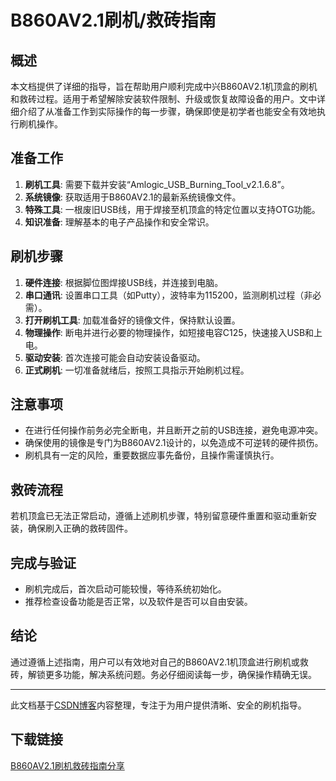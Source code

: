 # B860AV2.1刷机/救砖指南

## 概述

本文档提供了详细的指导，旨在帮助用户顺利完成中兴B860AV2.1机顶盒的刷机和救砖过程。适用于希望解除安装软件限制、升级或恢复故障设备的用户。文中详细介绍了从准备工作到实际操作的每一步骤，确保即使是初学者也能安全有效地执行刷机操作。

## 准备工作

1. **刷机工具**: 需要下载并安装“Amlogic_USB_Burning_Tool_v2.1.6.8”。
2. **系统镜像**: 获取适用于B860AV2.1的最新系统镜像文件。
3. **特殊工具**: 一根废旧USB线，用于焊接至机顶盒的特定位置以支持OTG功能。
4. **知识准备**: 理解基本的电子产品操作和安全常识。

## 刷机步骤

1. **硬件连接**: 根据脚位图焊接USB线，并连接到电脑。
2. **串口通讯**: 设置串口工具（如Putty），波特率为115200，监测刷机过程（非必需）。
3. **打开刷机工具**: 加载准备好的镜像文件，保持默认设置。
4. **物理操作**: 断电并进行必要的物理操作，如短接电容C125，快速接入USB和上电。
5. **驱动安装**: 首次连接可能会自动安装设备驱动。
6. **正式刷机**: 一切准备就绪后，按照工具指示开始刷机过程。

## 注意事项

- 在进行任何操作前务必完全断电，并且断开之前的USB连接，避免电源冲突。
- 确保使用的镜像是专门为B860AV2.1设计的，以免造成不可逆转的硬件损伤。
- 刷机具有一定的风险，重要数据应事先备份，且操作需谨慎执行。

## 救砖流程

若机顶盒已无法正常启动，遵循上述刷机步骤，特别留意硬件重置和驱动重新安装，确保刷入正确的救砖固件。

## 完成与验证

- 刷机完成后，首次启动可能较慢，等待系统初始化。
- 推荐检查设备功能是否正常，以及软件是否可以自由安装。

## 结论

通过遵循上述指南，用户可以有效地对自己的B860AV2.1机顶盒进行刷机或救砖，解锁更多功能，解决系统问题。务必仔细阅读每一步，确保操作精确无误。

---

此文档基于[CSDN博客](https://blog.csdn.net/ulvge0/article/details/101193545)内容整理，专注于为用户提供清晰、安全的刷机指导。

## 下载链接

[B860AV2.1刷机救砖指南分享](https://pan.quark.cn/s/c40e392100ff)